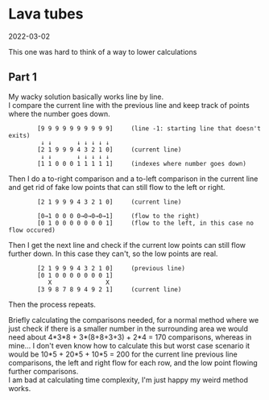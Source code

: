 # Lava tubes
2022-03-02

This one was hard to think of a way to lower calculations

## Part 1
My wacky solution basically works line by line.\
I compare the current line with the previous line and keep track of points where
the number goes down.

```
        [9 9 9 9 9 9 9 9 9 9]     (line -1: starting line that doesn't exits)
         ↓ ↓       ↓ ↓ ↓ ↓ ↓
        [2 1 9 9 9 4 3 2 1 0]     (current line)
         ↓ ↓       ↓ ↓ ↓ ↓ ↓
        [1 1 0 0 0 1 1 1 1 1]     (indexes where number goes down)
```
Then I do a to-right comparison and a to-left comparison in the current line
and get rid of fake low points that can still flow to the left or right.
```
        [2 1 9 9 9 4 3 2 1 0]     (current line)

        [0→1 0 0 0 0→0→0→0→1]     (flow to the right)
        [0 1 0 0 0 0 0 0 0 1]     (flow to the left, in this case no flow occured)
```
Then I get the next line and check if the current low points can still flow
further down. In this case they can't, so the low points are real.
```
        [2 1 9 9 9 4 3 2 1 0]     (previous line)
        [0 1 0 0 0 0 0 0 0 1]
           X               X
        [3 9 8 7 8 9 4 9 2 1]     (current line)
```
Then the process repeats.

Briefly calculating the comparisons needed, for a normal method where we just
check if there is a smaller number in the surrounding area we would need about
4\*3\*8 + 3\*(8+8+3+3) + 2\*4 = 170 comparisons, whereas in mine... I don't even
know how to calculate this but worst case scenario it would be 10\*5 + 20\*5 +
10\*5 = 200 for the current line previous line comparisons, the left and right flow
for each row, and the low point flowing further comparisons.\
I am bad at calculating time complexity, I'm just happy my weird method works.

